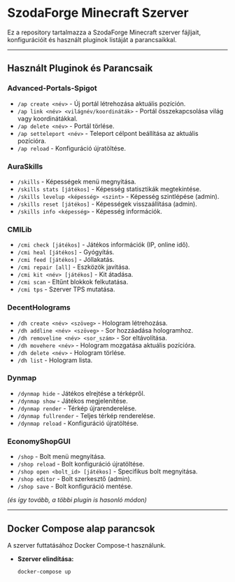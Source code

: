 # SzodaForge Minecraft Szerver

Ez a repository tartalmazza a SzodaForge Minecraft szerver fájljait, konfigurációit és használt pluginok listáját a parancsaikkal.

---

## Használt Pluginok és Parancsaik

### Advanced-Portals-Spigot
- `/ap create <név>` - Új portál létrehozása aktuális pozíción.
- `/ap link <név> <világnév/koordináták>` - Portál összekapcsolása világ vagy koordinátákkal.
- `/ap delete <név>` - Portál törlése.
- `/ap setteleport <név>` - Teleport célpont beállítása az aktuális pozícióra.
- `/ap reload` - Konfiguráció újratöltése.

### AuraSkills
- `/skills` - Képességek menü megnyitása.
- `/skills stats [játékos]` - Képesség statisztikák megtekintése.
- `/skills levelup <képesség> <szint>` - Képesség szintlépése (admin).
- `/skills reset [játékos]` - Képességek visszaállítása (admin).
- `/skills info <képesség>` - Képesség információk.

### CMILib
- `/cmi check [játékos]` - Játékos információk (IP, online idő).
- `/cmi heal [játékos]` - Gyógyítás.
- `/cmi feed [játékos]` - Jóllakatás.
- `/cmi repair [all]` - Eszközök javítása.
- `/cmi kit <név> [játékos]` - Kit átadása.
- `/cmi scan` - Eltűnt blokkok felkutatása.
- `/cmi tps` - Szerver TPS mutatása.

### DecentHolograms
- `/dh create <név> <szöveg>` - Hologram létrehozása.
- `/dh addline <név> <szöveg>` - Sor hozzáadása hologramhoz.
- `/dh removeline <név> <sor_szám>` - Sor eltávolítása.
- `/dh movehere <név>` - Hologram mozgatása aktuális pozícióra.
- `/dh delete <név>` - Hologram törlése.
- `/dh list` - Hologram lista.

### Dynmap
- `/dynmap hide` - Játékos elrejtése a térképről.
- `/dynmap show` - Játékos megjelenítése.
- `/dynmap render` - Térkép újrarenderelése.
- `/dynmap fullrender` - Teljes térkép renderelése.
- `/dynmap reload` - Konfiguráció újratöltése.

### EconomyShopGUI
- `/shop` - Bolt menü megnyitása.
- `/shop reload` - Bolt konfiguráció újratöltése.
- `/shop open <bolt_id> [játékos]` - Specifikus bolt megnyitása.
- `/shop editor` - Bolt szerkesztő (admin).
- `/shop save` - Bolt konfiguráció mentése.

*(és így tovább, a többi plugin is hasonló módon)*

---

## Docker Compose alap parancsok

A szerver futtatásához Docker Compose-t használunk.

- **Szerver elindítása:**
  ```bash
  docker-compose up

